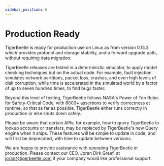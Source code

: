 ```yaml
---
sidebar_position: 6
---
```


# Production Ready

TigerBeetle is ready for production use on Linux as from version 0.15.3, which provides protocol and
storage stability, and a forward upgrade path, without requiring data migration.

TigerBeetle releases are tested in a deterministic simulator, to apply model checking techniques but
on the actual code. For example, fault injection simulates network partitions, packet loss, crashes,
and even high levels of disk corruption, while time is accelerated in the simulated world by a
factor of up to seven hundred times, to find bugs faster.

Beyond this level of testing, TigerBeetle follows NASA's Power of Ten Rules for Safety-Critical
Code, with 6000+ assertions to verify correctness at runtime, so that as far as possible,
TigerBeetle either runs correctly in production or else shuts down safely.

Please be aware that certain APIs, for example, how to query TigerBeetle to lookup accounts or
transfers, may be replaced by TigerBeetle's new Query engine when it ships. These features will be
simple to update in code, and will first be deprecated, with time to update between versions.

We are happy to provide assistance with operating TigerBeetle in production. Please contact our CEO,
Joran Dirk Greef, at <joran@tigerbeetle.com> if your company would like professional support.
